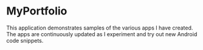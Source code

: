 # MyPortfolio
This application demonstrates samples of the various apps I have created. The apps are continuously updated as I experiment and try out new Android code snippets. 
